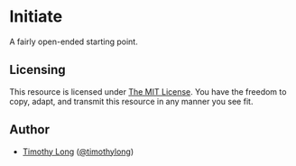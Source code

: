 # Initiate

A fairly open-ended starting point.

## Licensing

This resource is licensed under [The MIT License](http://opensource.org/licenses/MIT). You have the freedom to copy, adapt, and transmit this resource in any manner you see fit.

## Author

* [Timothy Long](http://timothylong.com) ([@timothylong](http://twitter.com/timothylong))